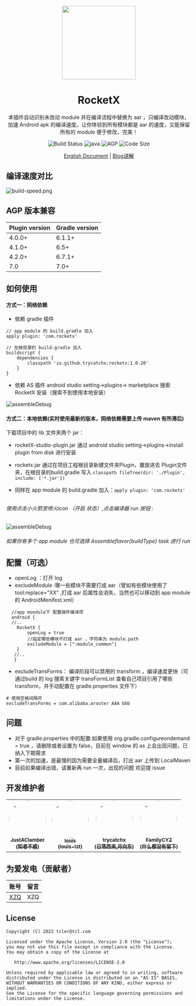 
<p align="center">
  <a href="https://github.com/trycatchx/RocketX">
    <img width="200" src="https://github.com/trycatchx/RocketXPlugin/blob/master/rocketX-studio-plugin/resources/META-INF/pluginIcon.svg">
  </a>
</p>

<h1 align="center">RocketX</h1>
<div align="center">
  
本插件自动识别未改动 module 并在编译流程中替换为 aar ，只编译改动模块，加速 Android apk 的编译速度。让你体验到所有模块都是 aar 的速度，又能保留所有的 module 便于修改，完美！
  

![Build Status](https://img.shields.io/badge/build-passing-brightgreen)
![java](https://img.shields.io/badge/language-kotlin-Borange.svg)
![AGP](https://img.shields.io/badge/AGP-6.1.1+-brightgreen)
![Code Size](https://img.shields.io/badge/CodeSize-66.5kb-brightgreen)
</div>

<div align="center">
  
[English Document](https://github.com/trycatchx/RocketXPlugin/blob/master/README-EN.md)  | [Blog讲解](https://juejin.cn/post/7038157787976695815)
  
</div>

## 编译速度对比
![build-speed.png](https://github.com/trycatchx/RocketXPlugin/blob/master/IMG/build-speed.png)

## AGP 版本兼容
Plugin version | Gradle version
---|---
4.0.0+ | 6.1.1+
4.1.0+ | 6.5+
4.2.0+ |6.7.1+
7.0    |7.0+

## 如何使用

#### 方式一：网络依赖

* 依赖 gradle 插件

```
// app module 的 build.gradle 加入
apply plugin: 'com.rocketx'

// 在根目录的 build.gradle 加入
buildscript {
    dependencies {
        classpath 'io.github.trycatchx:rocketx:1.0.20'
    }
}
```


* 依赖 AS 插件 android studio setting->plugins-> marketplace 搜索 RocketX 安装（搜索不到使用本地安装）

![assembleDebug](https://github.com/trycatchx/RocketXPlugin/blob/master/IMG/asplugin.png)

#### 方式二：本地依赖(实时使用最新的版本，网络依赖需要上传 maven 有所滞后)

下载项目中的 lib 文件夹两个 jar：

* rocketX-studio-plugin.jar 通过 android studio setting->plugins->install plugin from disk 进行安装
* rocketx.jar 通过在项目工程根目录新建文件夹Plugin，置放进去 Plugin文件夹，在根目录的build.gradle 写入 ```classpath fileTree(dir: './Plugin', include: ['*.jar'])```

* 同样在 app module 的 build.gradle 加入：```apply plugin: 'com.rocketx'```

##

######  使用点击小火箭至喷火icon （开启 状态）,点击编译器 run 按钮 :
![assembleDebug](https://github.com/trycatchx/RocketXPlugin/blob/master/IMG/assembleDebug.jpeg)

######  如果你有多个 app module 也可选择 Assemble${flavor}${buildType} task 进行 run


## 配置（可选）
* openLog ：打开 log
* excludeModule :哪一些模块不需要打成 aar（譬如有些模块使用了 tool:replace="XX" ,打成 aar 后属性会消失，当然也可以移动到 app module 的 AndroidMenifest.xml）

```
  //app moodule下 配置插件编译项
  android {
  //..
    RocketX {
        openLog = true
        //指定哪些模块不打成 aar ，字符串为 module.path
        excludeModule = [":module_common"]
    }
   //..
   }
```
* excludeTransForms： 编译阶段可以禁用的 transform ，编译速度更快（可通过build 的 log 搜索关键字 transFormList 查看自己项目引用了哪些 transform，并手动配置在 gradle.properties 文件下）

```
# 使用空格间隔开
excludeTransForms = com.alibaba.arouter AAA bbb
```


## 问题
* 对于 gradle.properties 中的配置:如果使用 org.gradle.configureondemand = true ，请删除或者设置为 false，目前在 window 的 as 上会出现问题，已纳入下期需求
* 第一次的加速，是最慢的因为需要全量编译后，打出 aar 上传到 LocalMaven
* 目前如果编译出错，请重新再 run 一次，出现的问题 欢迎提 issue



## 开发维护者
<table>
  <tr>
 <td align="center"><a href="https://github.com/JustAClamber"><img src="https://avatars.githubusercontent.com/u/18254533?v=4" style="width:100px; height:100px; border-radius:50%;"/><br /><sub><b>JustAClamber</b><br /><b>(知者不惑)</b></sub></a>
 </td>
  <td align="center"><a href="https://github.com/louis-lzt"><img src="https://avatars.githubusercontent.com/u/62166780?v=4" style="width:100px; height:100px; border-radius:50%;"/><br /><sub><b>louis</b><br /><b>(louis-lzt)</b></sub></a>
 </td>  
  <td align="center"><a href="https://github.com/trycatchx"><img src="https://avatars.githubusercontent.com/u/6050250?s=400&u=61b9ec2b9255ea464605a60fa810ceef80ccb740&v=4" style="width:100px; height:100px; border-radius:50%;"/><br /><sub><b>trycatchx</b><br /><b>(日落西来,月向东)</b></sub></a>
 </td>  
   <td align="center"><a href="https://github.com/FamilyCYZ"><img src="https://avatars.githubusercontent.com/u/37532300?v=4" style="width:100px; height:100px; border-radius:50%;"/><br /><sub><b>FamilyCYZ</b><br /><b>(什么都没有留下)</b></sub></a>
 </td> 
  </tr>
</table>

## 为爱发电（贡献者）

 账号 | 留言
--- | ---
[XZQ](https://github.com/XZQ) | XZQ


## License

```
Copyright (C) 2022 tcler@tcl.com

Licensed under the Apache License, Version 2.0 (the "License");
you may not use this file except in compliance with the License.
You may obtain a copy of the License at

   http://www.apache.org/licenses/LICENSE-2.0

Unless required by applicable law or agreed to in writing, software
distributed under the License is distributed on an "AS IS" BASIS,
WITHOUT WARRANTIES OR CONDITIONS OF ANY KIND, either express or implied.
See the License for the specific language governing permissions and
limitations under the License.
